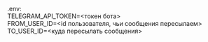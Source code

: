 .env:  
TELEGRAM_API_TOKEN=<токен бота>  
FROM_USER_ID=<id пользователя, чьи сообщения пересылаем>  
TO_USER_ID=<куда пересылать сообщения>  
